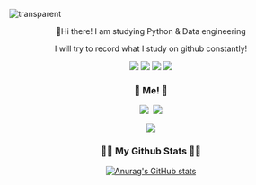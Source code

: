 ![transparent](https://capsule-render.vercel.app/api?type=transparent&fontColor=703ee5&text=Newbie`s%20GitHub%20&height=150&fontSize=60&desc=Welcome!&descAlignY=75&descAlign=60)

<p align="center"> 👋Hi there! I am studying Python & Data engineering </p>
<p align="center">I will try to record what I study on github constantly!</p>


<!-- //github -->
<p align="center"><img src="https://img.shields.io/badge/github-181717?style=for-the-badge&logo=github&logoColor=white">
<img src="https://img.shields.io/badge/Python-3776AB?style=for-the-badge&logo=python&logoColor=white">
<img src="https://img.shields.io/badge/numpy-13243?style=for-the-badge&logo=numpy&logoColor=white">
<img src="https://img.shields.io/badge/pandas-150458?style=for-the-badge&logo=pandas&logoColor=white">
</p>


<!-- 다양한 배지들을 통해 프로필을 다채롭게 꾸미기 -->
<h3 align="center">🌈 Me! 🌈</h3>
<p align="center">
  <a href="https://www.instagram.com/riv3rsun/"><img src="https://img.shields.io/badge/Instagram-E4405F?style=flat-square&logo=Instagram&logoColor=white&link=https://www.instagram.com/riv3rsun/"/></a>&nbsp
  <a href="mailto:tim605@naver.com"><img src="https://img.shields.io/badge/Naver-03C75A?style=flat&logo=Naver&logoColor=white&link=tim605@naver.com"/></a>
</p>

<!-- hits를 사용해서 github 프로필의 방문자 수를 확인 -->
<p align="center">
  <a href="https://hits.seeyoufarm.com"><img src="https://hits.seeyoufarm.com/api/count/incr/badge.svg?url=https%3A%2F%2Fgithub.com%2FCheonKangHae&count_bg=%2341B883&title_bg=%23CDC2C2&icon=github.svg&icon_color=%23E7E7E7&title=hits&edge_flat=false"/></a>
</p>

<!-- github 통계를 프로필에 표시 -->
<h3 align="center">👩‍💻 My Github Stats 👩‍💻</h3>
<div align="center">

[![Anurag's GitHub stats](https://github-readme-stats.vercel.app/api?username=pro-newbie&hide_title=true&show_icons=true&include_all_commits=true&disable_animations=true)](https://github.com/anuraghazra/github-readme-stats)
</div>
